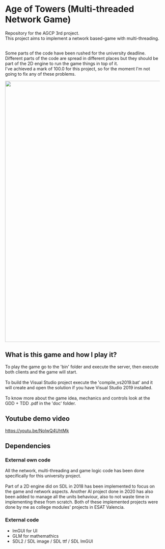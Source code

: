 # Age of Towers (Multi-threaded Network Game)
Repository for the AGCP 3rd project.
<br>This project aims to implement a network based-game with multi-threading.

<br>Some parts of the code have been rushed for the university deadline. Different parts of the code are spread in different places but they should be part of the 2D engine to run the game things in top of it.
<br> I've achieved a mark of 100.0 for this project, so for the moment I'm not going to fix any of these problems.

<img src="https://trello-attachments.s3.amazonaws.com/5f747bf33d1087695fb61509/60aec584b0bd8064374540cb/afe9b41d773400c84543c6eb516e50e8/Captura_de_pantalla_2021-05-27_145710.jpg" width="850">

## What is this game and how I play it?
To play the game go to the 'bin' folder and execute the server, then execute both clients and the game will start.
<br>
<br>To build the Visual Studio project execute the 'compile_vs2019.bat' and it will create and open the solution if you have Visual Studio 2019 installed.
<br>
<br>To know more about the game idea, mechanics and controls look at the GDD + TDD .pdf in the 'doc' folder.

## Youtube demo video
https://youtu.be/NolwQ4UhtMk

## Dependencies
### External own code
All the network, multi-threading and game logic code has been done specifically for this university project.
<br>
<br>
Part of a 2D engine did on SDL in 2018 has been implemented to focus on the game and network aspects. Another AI project done in 2020 has also been added to manage all the units behaviour, also to not waste time in implementing these from scratch.
Both of these implemented projects were done by me as college modules' projects in ESAT Valencia.


### External code
- ImGUI for UI
- GLM for mathemathics
- SDL2 / SDL image / SDL ttf / SDL ImGUI

